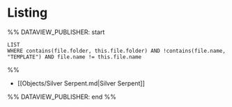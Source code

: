 # Listing
 
%% DATAVIEW_PUBLISHER: start
```dataview  
LIST  
WHERE contains(file.folder, this.file.folder) AND !contains(file.name, "TEMPLATE") AND file.name != this.file.name 
```
%%

- [[Objects/Silver Serpent.md|Silver Serpent]]

%% DATAVIEW_PUBLISHER: end %%
 
